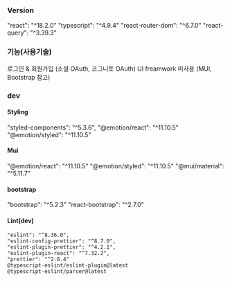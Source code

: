 ### Version

"react": "^18.2.0"
"typescript": "^4.9.4"
"react-router-dom": "^6.7.0"
"react-query": "^3.39.3"

### 기능(사용기술)

로그인 & 회원가입 (소셜 OAuth, 코그니토 OAuth)
UI freamwork 미사용 (MUI, Bootstrap 참고)

### dev

#### Styling

"styled-components": "^5.3.6",
"@emotion/react": "^11.10.5"
"@emotion/styled": "^11.10.5"

#### Mui

"@emotion/react": "^11.10.5"
"@emotion/styled": "^11.10.5"
"@mui/material": "^5.11.7"

#### bootstrap

"bootstrap": "^5.2.3"
"react-bootstrap": "^2.7.0"

#### Lint(dev)

    "eslint": "^8.36.0",
    "eslint-config-prettier": "^8.7.0",
    "eslint-plugin-prettier": "^4.2.1",
    "eslint-plugin-react": "^7.32.2",
    "prettier": "^2.8.4"
    @typescript-eslint/eslint-plugin@latest
    @typescript-eslint/parser@latest
